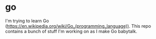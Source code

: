 # go
I'm trying to learn Go (https://en.wikipedia.org/wiki/Go_(programming_language)).
This repo contains a bunch of stuff I'm working on as I make Go babytalk.
